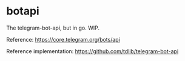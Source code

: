 # botapi

The telegram-bot-api, but in go. WIP.

Reference: https://core.telegram.org/bots/api

Reference implementation: https://github.com/tdlib/telegram-bot-api
